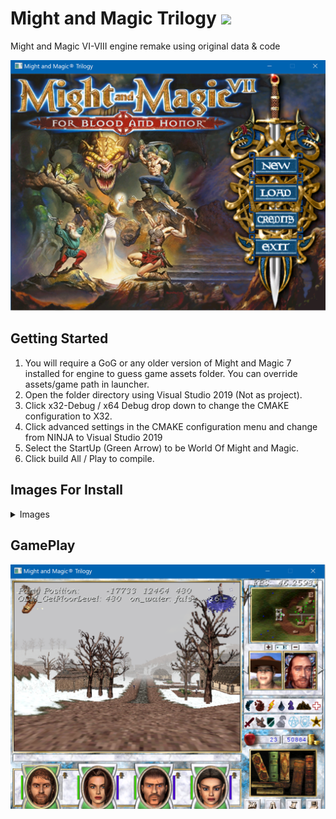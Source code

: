 
# Might and Magic Trilogy [![](https://img.shields.io/badge/chat-on%20discord-green.svg)](https://discord.gg/jRCyPtq)
Might and Magic VI-VIII engine remake using original data & code

![alt text](https://raw.githubusercontent.com/SourceCodeDeleted/world-of-might-and-magic/master/install_images/gamestart.PNG)







Getting Started
---------------
1. You will require a GoG or any older version of Might and Magic 7 installed for engine to guess game assets folder. You can override  assets/game path in launcher.
2. Open the folder directory using Visual Studio 2019 (Not as project).
3. Click x32-Debug / x64 Debug drop down to change the CMAKE configuration to X32.
4. Click advanced settings in the CMAKE configuration menu and change from NINJA to Visual Studio 2019
5. Select the StartUp (Green Arrow) to be World Of Might and Magic.
6. Click build All / Play to compile.


Images For Install
--------------

<details><summary>Images</summary>
<p>

#### Set up cache
![alt text](https://raw.githubusercontent.com/SourceCodeDeleted/world-of-might-and-magic/master/install_images/install1.png)


#### Select Start Launch
![alt text](https://raw.githubusercontent.com/SourceCodeDeleted/world-of-might-and-magic/master/install_images/install2.png)

### wait until The cache has completed creating. (takes a couple of seconds)
![alt text](https://raw.githubusercontent.com/SourceCodeDeleted/world-of-might-and-magic/master/install_images/install3.png)

### Make sure your CMAKE conf looks like this (notice no NINJA is being use only Visual Studio 2019)
![alt text](https://raw.githubusercontent.com/SourceCodeDeleted/world-of-might-and-magic/master/install_images/final.png)

### Click Build All
![alt text](https://raw.githubusercontent.com/SourceCodeDeleted/world-of-might-and-magic/master/install_images/install4.PNG)


</p>
</details>


GamePlay
--------------
![alt text](https://raw.githubusercontent.com/SourceCodeDeleted/world-of-might-and-magic/master/install_images/gameplay.PNG)


